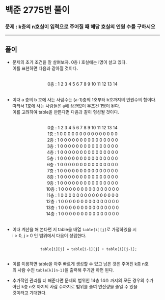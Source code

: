 # 백준 2775번 풀이

### 문제 : k층의 n호실이 입력으로 주어질 때 해당 호실의 인원 수를 구하시오
-------------------------------------------------------------------------
## 풀이
* 문제의 초기 조건을 잘 살펴보자. 0층 i 호실에는 i명이 살고 있다.<br>
이를 표현하면 다음과 같아질 것이다.

<br>
<center>
0층 : 1 2 3 4 5 6 7 8 9 10 11 12 13 14
</center>
<br>

* 이때 a 층의 b 호에 사는 사람수는 (a-1)층의 1호부터 b호까지의 인원수의 합이다.
<br>따라서 1호에 사는 사람들은 a에 상관없이 무조건 1명이 된다.
<br>이를 고려하여 table을 만든다면 다음과 같이 형성될 것이다.

<br>
<center>
0층 : 1 2 3 4 5 6 7 8 9 10 11 12 13 14<br>
1층 : 1 0 0 0 0 0 0 0 0 0 0 0 0 0 0 0 <br>
2층 : 1 0 0 0 0 0 0 0 0 0 0 0 0 0 0 0 <br>
3층 : 1 0 0 0 0 0 0 0 0 0 0 0 0 0 0 0 <br>
4층 : 1 0 0 0 0 0 0 0 0 0 0 0 0 0 0 0 <br>
5층 : 1 0 0 0 0 0 0 0 0 0 0 0 0 0 0 0 <br>
6층 : 1 0 0 0 0 0 0 0 0 0 0 0 0 0 0 0 <br>
7층 : 1 0 0 0 0 0 0 0 0 0 0 0 0 0 0 0 <br>
8층 : 1 0 0 0 0 0 0 0 0 0 0 0 0 0 0 0 <br>
9층 : 1 0 0 0 0 0 0 0 0 0 0 0 0 0 0 0 <br>
10층 : 1 0 0 0 0 0 0 0 0 0 0 0 0 0 0 0 <br>
11층 : 1 0 0 0 0 0 0 0 0 0 0 0 0 0 0 0 <br>
12층 : 1 0 0 0 0 0 0 0 0 0 0 0 0 0 0 0 <br>
13층 : 1 0 0 0 0 0 0 0 0 0 0 0 0 0 0 0 <br>
14층 : 1 0 0 0 0 0 0 0 0 0 0 0 0 0 0 0 <br>
</center>
<br>

* 이때 계산을 해 본다면 저 table을 배열 ```table[i][j]```로 가정하였을 시
<br> i > 0, j > 0 인 범위에서 다음이 성립한다.

<pre>
<code>
                table[i][j] = table[i-1][j] + table[i][j-1];   
</code>
</pre>

* 이를 이용하면 table을 아주 빠르게 생성할 수 있고 남은 것은 주어진 k층 n호<br>
의 사람 수인 ```table[k][n-1]```을 출력해 주기만 하면 된다.<br>

* 추가적인 관리를 더 해준다면 문제의 범위인 14층 14호 까지의 모든 경우의 수가<br>아닌 k층 n호 까지의 사람 수까지로 범위를 줄여 연산량을 줄일 수 있을<br>
것이라고 기대한다.